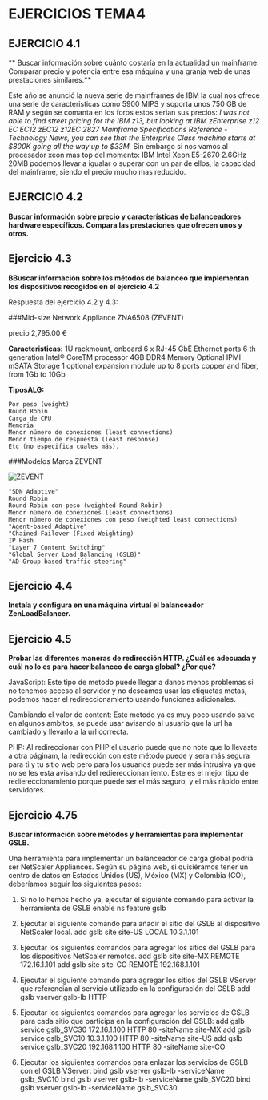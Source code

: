 # EJERCICIOS TEMA4

## EJERCICIO 4.1
**
Buscar información sobre cuánto costaría en la actualidad un mainframe. Comparar precio y potencia entre esa máquina y una granja web de unas prestaciones similares.**

Este año se anunció la nueva serie de mainframes de IBM la cual nos ofrece una serie de caracteristicas como 5900 MIPS y soporta unos 750 GB de RAM y según se comanta en los foros estos serian sus precios: 
*I was not able to find street pricing for the IBM z13, but looking at IBM zEnterprise z12 EC EC12 zEC12 z12EC 2827 Mainframe Specifications Reference - Technology News, you can see that the Enterprise Class machine starts at $800K going all the way up to $33M.*
Sin embargo si nos vamos al procesador xeon mas top del momento: IBM Intel Xeon E5-2670 2.6GHz 20MB podemos llevar a igualar o superar con un par de ellos, la capacidad del mainframe, siendo el precio mucho mas reducido.


## EJERCICIO 4.2

**Buscar información sobre precio y características de balanceadores hardware específicos. Compara las prestaciones que ofrecen unos y otros.**

## Ejercicio 4.3
**BBuscar información sobre los métodos de balanceo que implementan los dispositivos recogidos en el ejercicio 4.2**

Respuesta del ejercicio 4.2 y 4.3:

###Mid-size Network Appliance ZNA6508 (ZEVENT)

precio  2,795.00 €

**Caracteristicas:**
1U rackmount, onboard 6 x RJ-45 GbE Ethernet ports
6 th generation Intel® CoreTM processor
4GB DDR4 Memory
Optional IPMI
mSATA Storage
1 optional expansion module up to 8 ports copper and fiber, from 1Gb to 10Gb

**TiposALG:**

    Por peso (weight)
    Round Robin
    Carga de CPU
    Memoria
    Menor número de conexiones (least connections)
    Menor tiempo de respuesta (least response)
    Etc (no especifica cuales más).




###Modelos Marca ZEVENT

![ZEVENT](https://github.com/adritec96/sw2018/blob/master/Ejercicios/loadHw.png)


    "SDN Adaptive"
    Round Robin
    Round Robin con peso (weighted Round Robin)
    Menor número de conexiones (least connections)
    Menor número de conexiones con peso (weighted least connections)
    "Agent‐based Adaptive"
    "Chained Failover (Fixed Weighting)
    IP Hash
    "Layer 7 Content Switching"
    "Global Server Load Balancing (GSLB)"
    "AD Group based traffic steering"


## Ejercicio 4.4

**Instala y configura en una máquina virtual el balanceador ZenLoadBalancer.**




## Ejercicio 4.5

**Probar las diferentes maneras de redirección HTTP. ¿Cuál es adecuada y cuál no lo es para hacer balanceo de carga global? ¿Por qué?**

JavaScript: Este tipo de metodo puede llegar a danos menos problemas si no tenemos acceso al servidor  y no deseamos usar las etiquetas metas, podemos hacer el redireccionamiento usando funciones adicionales.

Cambiando el valor de content: Este metodo ya es muy poco usando salvo en algunos ambitos, se puede usar avisando al usuario que la url ha cambiado y llevarlo a la url correcta.

PHP: Al redireccionar con PHP el usuario puede que no note que lo llevaste a otra páginam, la redirección con este método puede y sera más segura para ti y tu sitio web pero para los usuarios puede ser más intrusiva ya que no se les esta avisando del rediereccionamiento. Este es el mejor tipo de rediereccionamiento porque puede ser el más seguro, y el más rápido entre servidores.

## Ejercicio 4.75

**Buscar información sobre métodos y herramientas para implementar GSLB.**

Una herramienta para implementar un balanceador de carga global podría ser NetScaler Appliances. Según su página web, si quisiéramos tener un centro de datos en Estados Unidos (US), México (MX) y Colombia (CO), deberíamos seguir los siguientes pasos:

   1. Si no lo hemos hecho ya, ejecutar el siguiente comando para activar la herramienta de GSLB
		enable ns feature gslb

   2. Ejecutar el siguiente comando para añadir el sitio del GSLB al dispositivo NetScaler local.
		add gslb site site-US LOCAL 10.3.1.101

   3. Ejecutar los siguientes comandos para agregar los sitios del GSLB para los dispositivos NetScaler remotos.
		add gslb site site-MX REMOTE 172.16.1.101
		add gslb site site-CO REMOTE 192.168.1.101

   4. Ejecutar el siguiente comando para agregar los sitios del GSLB VServer que referencian al servicio utilizado en la configuración del GSLB
		add gslb vserver gslb-lb HTTP

   5. Ejecutar los siguientes comandos para agregar los servicios de GSLB para cada sitio que participa en la configuración del GSLB:
		add gslb service gslb_SVC30 172.16.1.100 HTTP 80 -siteName site-MX
		add gslb service gslb_SVC10 10.3.1.100 HTTP 80 -siteName site-US
		add gslb service gslb_SVC20 192.168.1.100 HTTP 80 -siteName site-CO

   6. Ejecutar los siguientes comandos para enlazar los servicios de GSLB con el GSLB VServer:
        bind gslb vserver gslb-lb -serviceName gslb_SVC10
        bind gslb vserver gslb-lb -serviceName gslb_SVC20
        bind gslb vserver gslb-lb -serviceName gslb_SVC30

